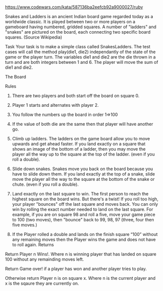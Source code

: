 https://www.codewars.com/kata/587136ba2eefcb92a9000027/ruby

Snakes and Ladders is an ancient Indian board game regarded today as a worldwide classic. It is played between two or more players on a gameboard having numbered, gridded squares. A number of "ladders" and "snakes" are pictured on the board, each connecting two specific board squares. (Source Wikipedia)

Task
Your task is to make a simple class called SnakesLadders. The test cases will call the method play(die1, die2) independantly of the state of the game or the player turn. The variables die1 and die2 are the die thrown in a turn and are both integers between 1 and 6. The player will move the sum of die1 and die2.

The Board



Rules
1.  There are two players and both start off the board on square 0.

2.  Player 1 starts and alternates with player 2.

3.  You follow the numbers up the board in order 1=>100

4.  If the value of both die are the same then that player will have another go.

5.  Climb up ladders. The ladders on the game board allow you to move upwards and get ahead faster. If you land exactly on a square that shows an image of the bottom of a ladder, then you may move the player all the way up to the square at the top of the ladder. (even if you roll a double).

6.  Slide down snakes. Snakes move you back on the board because you have to slide down them. If you land exactly at the top of a snake, slide move the player all the way to the square at the bottom of the snake or chute. (even if you roll a double).

7.  Land exactly on the last square to win. The first person to reach the highest square on the board wins. But there's a twist! If you roll too high, your player "bounces" off the last square and moves back. You can only win by rolling the exact number needed to land on the last square. For example, if you are on square 98 and roll a five, move your game piece to 100 (two moves), then "bounce" back to 99, 98, 97 (three, four then five moves.)

8.  If the Player rolled a double and lands on the finish square “100” without any remaining moves then the Player wins the game and does not have to roll again.
Returns



Return Player n Wins!. Where n is winning player that has landed on square 100 without any remainding moves left.

Return Game over! if a player has won and another player tries to play.

Otherwise return Player n is on square x. Where n is the current player and x is the sqaure they are currently on.
